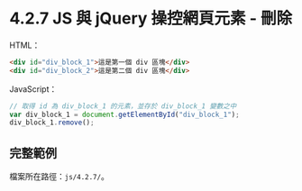 # 4.2.7 JS 與 jQuery 操控網頁元素 - 刪除

HTML：

```html
<div id="div_block_1">這是第一個 div 區塊</div>
<div id="div_block_2">這是第二個 div 區塊</div>
```

JavaScript：

```js
// 取得 id 為 div_block_1 的元素，並存於 div_block_1 變數之中
var div_block_1 = document.getElementById("div_block_1");
div_block_1.remove();
```

## 完整範例

檔案所在路徑：`js/4.2.7/`。

